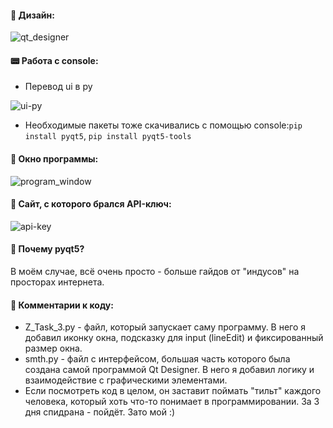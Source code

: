 #### :art: **Дизайн:**

![qt_designer](https://user-images.githubusercontent.com/86672075/125265112-3187de80-e30d-11eb-892d-b2f693c8bcb2.png)

#### :pager: **Работа с console:**

- Перевод ui в py

![ui-py](https://user-images.githubusercontent.com/86672075/125265844-e7ebc380-e30d-11eb-9dd1-278dff8dd651.png)

- Необходимые пакеты тоже скачивались с помощью console:`pip install pyqt5`, `pip install pyqt5-tools`

#### :jigsaw: **Окно программы:**

![program_window](https://user-images.githubusercontent.com/86672075/125269303-3b134580-e311-11eb-9cdd-3269fa9db27c.png)

#### :crystal_ball: **Сайт, с которого брался API-ключ:**

![api-key](https://user-images.githubusercontent.com/86672075/125269886-cee51180-e311-11eb-8944-a76b1a935b22.png)

#### :pig: **Почему pyqt5?**

В моём случае, всё очень просто - больше гайдов от "индусов" на просторах интернета.

#### :pencil: **Комментарии к коду:**

- Z_Task_3.py - файл, который запускает саму программу. В него я добавил иконку окна, подсказку для input (lineEdit) и фиксированный размер окна.
- smth.py - файл с интерфейсом, большая часть которого была создана самой программой Qt Designer. В него я добавил логику и взаимодействие с графическими элементами.
- Если посмотреть код в целом, он заставит поймать "тильт" каждого человека, который хоть что-то понимает в программировании. За 3 дня спидрана - пойдёт. Зато мой :)
